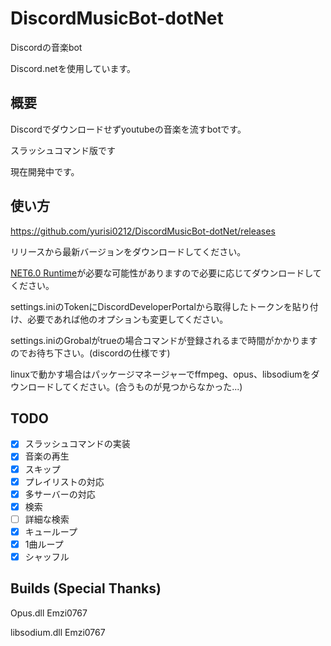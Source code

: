 # DiscordMusicBot-dotNet

Discordの音楽bot 

Discord.netを使用しています。

## 概要 

Discordでダウンロードせずyoutubeの音楽を流すbotです。 

スラッシュコマンド版です

現在開発中です。 

## 使い方 

https://github.com/yurisi0212/DiscordMusicBot-dotNet/releases

リリースから最新バージョンをダウンロードしてください。

[NET6.0 Runtime](https://dotnet.microsoft.com/ja-jp/download/dotnet/6.0)が必要な可能性がありますので必要に応じてダウンロードしてください。

settings.iniのTokenにDiscordDeveloperPortalから取得したトークンを貼り付け、必要であれば他のオプションも変更してください。

settings.iniのGrobalがtrueの場合コマンドが登録されるまで時間がかかりますのでお待ち下さい。(discordの仕様です)

linuxで動かす場合はパッケージマネージャーでffmpeg、opus、libsodiumをダウンロードしてください。(合うものが見つからなかった...)

## TODO 

- [x] スラッシュコマンドの実装
- [x] 音楽の再生
- [x] スキップ
- [x] プレイリストの対応
- [x] 多サーバーの対応 
- [x] 検索
- [ ] 詳細な検索 
- [x] キューループ
- [x] 1曲ループ
- [x] シャッフル    

## Builds (Special Thanks)

Opus.dll Emzi0767

libsodium.dll Emzi0767

